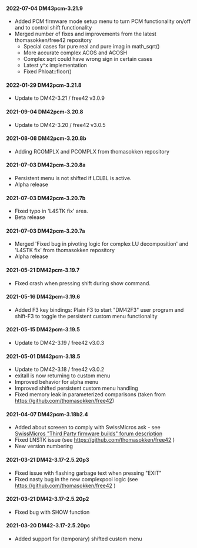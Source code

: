 #### 2022-07-04 DM43pcm-3.21.9

- Added PCM firmware mode setup menu to turn PCM functionality on/off and to control shift functionality
- Merged number of fixes and improvements from the latest thomasokken/free42 repository
  - Special cases for pure real and pure imag in math_sqrt()
  - More accurate complex ACOS and ACOSH
  - Complex sqrt could have wrong sign in certain cases
  - Latest y^x implementation
  - Fixed Phloat::floor()


#### 2022-01-29 DM42pcm-3.21.8

- Update to DM42-3.21 / free42 v3.0.9


#### 2021-09-04 DM42pcm-3.20.8

- Update to DM42-3.20 / free42 v3.0.5


#### 2021-08-08 DM42pcm-3.20.8b

- Adding RCOMPLX and PCOMPLX from thomasokken repository


#### 2021-07-03 DM42pcm-3.20.8a

- Persistent menu is not shifted if LCLBL is active.
- Alpha release


#### 2021-07-03 DM42pcm-3.20.7b

- Fixed typo in 'L4STK fix' area.
- Beta release


#### 2021-07-03 DM42pcm-3.20.7a

- Merged 'Fixed bug in pivoting logic for complex LU decomposition' and 'L4STK fix' from thomasokken repository
- Alpha release


#### 2021-05-21 DM42pcm-3.19.7

- Fixed crash when pressing shift during show command.


#### 2021-05-16 DM42pcm-3.19.6

- Added F3 key bindings: Plain F3 to start "DM42F3" user program and shift-F3 to toggle the persistent custom menu functionality


#### 2021-05-15 DM42pcm-3.19.5

- Update to DM42-3.19 / free42 v3.0.3


#### 2021-05-01 DM42pcm-3.18.5

- Update to DM42-3.18 / free42 v3.0.2
- exitall is now returning to custom menu
- Improved behavior for alpha menu
- Improved shifted persistent custom menu handling
- Fixed memory leak in parameterized comparisons (taken from https://github.com/thomasokken/free42)


#### 2021-04-07 DM42pcm-3.18b2.4

- Added about screeen to comply with SwissMicros ask - see [SwissMicros "Third
  Party firmware builds" forum description](https://forum.swissmicros.com/viewforum.php?f=15)
- Fixed LNSTK issue (see https://github.com/thomasokken/free42 )
- New version numbering


#### 2021-03-21 DM42-3.17-2.5.20p3

- Fixed issue with flashing garbage text when pressing "EXIT"
- Fixed nasty bug in the new complexpool logic (see
  https://github.com/thomasokken/free42 )


#### 2021-03-21 DM42-3.17-2.5.20p2

- Fixed bug with SHOW function


#### 2021-03-20 DM42-3.17-2.5.20pc

- Added support for (temporary) shifted custom menu
